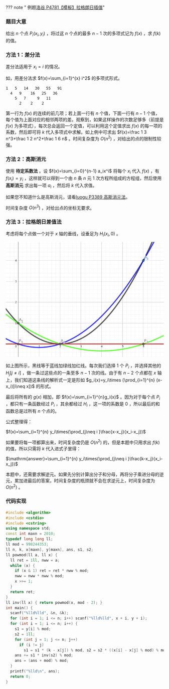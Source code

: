 ??? note " 例题[洛谷 P4781【模板】拉格朗日插值](https://www.luogu.org/problemnew/show/P4781)"

### 题目大意

给出 $n$ 个点 $P_i(x_i,\,y_i)$ ，将过这 $n$ 个点的最多 $n-1$ 次的多项式记为 $f(x)$ ，求 $f(k)$ 的值。

### 方法 1：差分法

差分法适用于 $x_i=i$ 的情况。

如，用差分法求 $f(x)=\sum_{i=1}^{x} i^2$ 的多项式形式。

    1   5   14   30   55   91
      4   9    16   25   36
        5   7     9   11
          2    2    2

第一行为 $f(x)$ 的连续的前几项；若上面一行有 $n$ 个值，下面一行有 $n-1$ 个值，每个值为上面对应的相邻两项的差。观察到，如果这样操作的次数足够多（前提是 $f(x)$ 为多项式），每次总会返回一个定值，可以利用这个定值求出 $f(x)$ 的每一项的系数，然后即可将 $k$ 代入多项式中求解。如上例中可求出 $f(x)=\frac 1 3 n^3+\frac 1 2 n^2+\frac 1 6 n$ 。时间复杂度为 $O(n^2)$ ，对给出的点的限制性较强。

### 方法 2：高斯消元

使用 **待定系数法** 。设 $f(x)=\sum_{i=0}^{n-1} a_ix^i$ 将每个 $x_i$ 代入 $f(x)$ ，有 $f(x_i)=y_i$ ，这样就可以得到一个由 $n$ 条 $n$ 元 $1$ 次方程所组成的方程组，然后使用 **高斯消元** 求出每一项 $a_i$ ，然后将 $k$ 代入求值。

如果您不知道什么是高斯消元，请看[luogu P3389 高斯消元法](https://www.luogu.org/problemnew/show/P3389)。

时间复杂度 $O(n^3)$ ，对给出点的坐标无要求。

### 方法 3：拉格朗日差值法

考虑将每个点做一个对于 $x$ 轴的垂线，设垂足为 $H_i(x_i,\,0)$ 。

![](./images/lagrange-poly-1.png)

如上图所示，黑线等于蓝线加绿线加红线。每次我们选择 $1$ 个 $P_i$ ，并选择其他的 $H_j[j\neq i]$ ，做一条过这些点的一条至多 $n-1$ 次的线。由于有 $n-2$ 个点都在 $x$ 轴上，我们知道这条线的解析式一定是形如 $g_i(x)=y_i\times (\prod_{i=1}^{n} (x-x_i)[i\neq x])$ 的形式。

最后将所有的 $g(x)$ 相加，即 $f(x)=\sum_{i=1}^{n}g_i(x)$ 。因为对于每个点 $P_i$ ，都只有一条函数经过 $P_i$ ，其余都经过 $H_i$ ，这一项的系数是 $0$ ，所以最后的和函数总是过所有 $n$ 个点的。

公式整理得：

 $f(x)=\sum_{i=1}^{n} y_i\times(\prod_{j\neq i }\frac{x-x_j}{x_i-x_j})$ 

如果要将每一项都算出来，时间复杂度仍是 $O(n^2)$ 的，但是本题中只用求出 $f(k)$ 的值，所以只需将 $k$ 代入进式子里得：

 $\mathrm{answer}=\sum_{i=1}^{n} y_i\times(\prod_{j\neq i }\frac{k-x_j}{x_i-x_j})$ 

本题中，还需要求解逆元。如果先分别计算出分子和分母，再将分子乘进分母的逆元，累加进最后的答案，时间复杂度的瓶颈就不会在求逆元上，时间复杂度为 $O(n^2)$ 。

### 代码实现

```cpp
#include <algorithm>
#include <cstdio>
#include <cstring>
using namespace std;
const int maxn = 2010;
typedef long long ll;
ll mod = 998244353;
ll n, k, x[maxn], y[maxn], ans, s1, s2;
ll powmod(ll a, ll x) {
  ll ret = 1ll, nww = a;
  while (x) {
    if (x & 1) ret = ret * nww % mod;
    nww = nww * nww % mod;
    x >>= 1;
  }
  return ret;
}
ll inv(ll x) { return powmod(x, mod - 2); }
int main() {
  scanf("%lld%lld", &n, &k);
  for (int i = 1; i <= n; i++) scanf("%lld%lld", x + i, y + i);
  for (int i = 1; i <= n; i++) {
    s1 = y[i] % mod;
    s2 = 1ll;
    for (int j = 1; j <= n; j++)
      if (i != j)
        s1 = s1 * (k - x[j]) % mod, s2 = s2 * ((x[i] - x[j] % mod) % mod) % mod;
    ans += s1 * inv(s2) % mod;
    ans = (ans + mod) % mod;
  }
  printf("%lld\n", ans);
  return 0;
}
```
